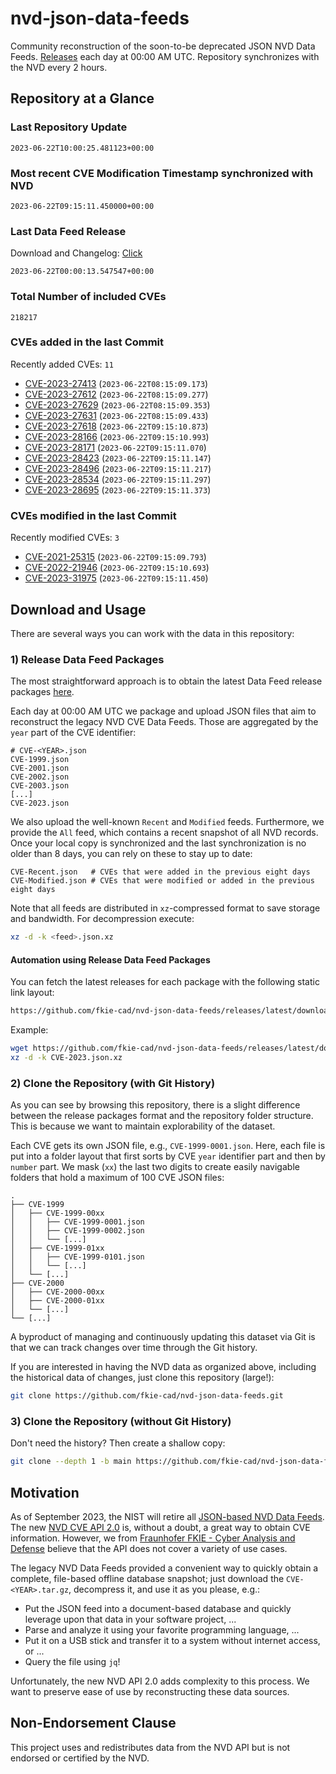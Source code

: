 # nvd-json-data-feeds

Community reconstruction of the soon-to-be deprecated JSON NVD Data Feeds. 
[Releases](https://github.com/fkie-cad/nvd-json-data-feeds/releases/latest) each day at 00:00 AM UTC.
Repository synchronizes with the NVD every 2 hours.

## Repository at a Glance

### Last Repository Update

```plain
2023-06-22T10:00:25.481123+00:00
```

### Most recent CVE Modification Timestamp synchronized with NVD

```plain
2023-06-22T09:15:11.450000+00:00
```

### Last Data Feed Release

Download and Changelog: [Click](https://github.com/fkie-cad/nvd-json-data-feeds/releases/latest)

```plain
2023-06-22T00:00:13.547547+00:00
```

### Total Number of included CVEs

```plain
218217
```

### CVEs added in the last Commit

Recently added CVEs: `11`

* [CVE-2023-27413](CVE-2023/CVE-2023-274xx/CVE-2023-27413.json) (`2023-06-22T08:15:09.173`)
* [CVE-2023-27612](CVE-2023/CVE-2023-276xx/CVE-2023-27612.json) (`2023-06-22T08:15:09.277`)
* [CVE-2023-27629](CVE-2023/CVE-2023-276xx/CVE-2023-27629.json) (`2023-06-22T08:15:09.353`)
* [CVE-2023-27631](CVE-2023/CVE-2023-276xx/CVE-2023-27631.json) (`2023-06-22T08:15:09.433`)
* [CVE-2023-27618](CVE-2023/CVE-2023-276xx/CVE-2023-27618.json) (`2023-06-22T09:15:10.873`)
* [CVE-2023-28166](CVE-2023/CVE-2023-281xx/CVE-2023-28166.json) (`2023-06-22T09:15:10.993`)
* [CVE-2023-28171](CVE-2023/CVE-2023-281xx/CVE-2023-28171.json) (`2023-06-22T09:15:11.070`)
* [CVE-2023-28423](CVE-2023/CVE-2023-284xx/CVE-2023-28423.json) (`2023-06-22T09:15:11.147`)
* [CVE-2023-28496](CVE-2023/CVE-2023-284xx/CVE-2023-28496.json) (`2023-06-22T09:15:11.217`)
* [CVE-2023-28534](CVE-2023/CVE-2023-285xx/CVE-2023-28534.json) (`2023-06-22T09:15:11.297`)
* [CVE-2023-28695](CVE-2023/CVE-2023-286xx/CVE-2023-28695.json) (`2023-06-22T09:15:11.373`)


### CVEs modified in the last Commit

Recently modified CVEs: `3`

* [CVE-2021-25315](CVE-2021/CVE-2021-253xx/CVE-2021-25315.json) (`2023-06-22T09:15:09.793`)
* [CVE-2022-21946](CVE-2022/CVE-2022-219xx/CVE-2022-21946.json) (`2023-06-22T09:15:10.693`)
* [CVE-2023-31975](CVE-2023/CVE-2023-319xx/CVE-2023-31975.json) (`2023-06-22T09:15:11.450`)


## Download and Usage

There are several ways you can work with the data in this repository:

### 1) Release Data Feed Packages

The most straightforward approach is to obtain the latest Data Feed release packages [here](https://github.com/fkie-cad/nvd-json-data-feeds/releases/latest).

Each day at 00:00 AM UTC we package and upload JSON files that aim to reconstruct the legacy NVD CVE Data Feeds.
Those are aggregated by the `year` part of the CVE identifier:

```
# CVE-<YEAR>.json
CVE-1999.json
CVE-2001.json
CVE-2002.json
CVE-2003.json
[...]
CVE-2023.json
```

We also upload the well-known `Recent` and `Modified` feeds.
Furthermore, we provide the `All` feed, which contains a recent snapshot of all NVD records.
Once your local copy is synchronized and the last synchronization is no older than 8 days, you can rely on these to stay up to date:

```plain
CVE-Recent.json   # CVEs that were added in the previous eight days
CVE-Modified.json # CVEs that were modified or added in the previous eight days
```

Note that all feeds are distributed in `xz`-compressed format to save storage and bandwidth.
For decompression execute:

```sh
xz -d -k <feed>.json.xz
```


#### Automation using Release Data Feed Packages

You can fetch the latest releases for each package with the following static link layout:

```sh
https://github.com/fkie-cad/nvd-json-data-feeds/releases/latest/download/CVE-<YEAR>.json.xz
```

Example:

```sh
wget https://github.com/fkie-cad/nvd-json-data-feeds/releases/latest/download/CVE-2023.json.xz
xz -d -k CVE-2023.json.xz
```

### 2) Clone the Repository (with Git History)

As you can see by browsing this repository, there is a slight difference between the release packages format and the repository folder structure.
This is because we want to maintain explorability of the dataset.

Each CVE gets its own JSON file, e.g., `CVE-1999-0001.json`.
Here, each file is put into a folder layout that first sorts by CVE `year` identifier part and then by `number` part.
We mask (`xx`) the last two digits to create easily navigable folders that hold a maximum of 100 CVE JSON files:

```plain
.
├── CVE-1999
│   ├── CVE-1999-00xx
│   │   ├── CVE-1999-0001.json
│   │   ├── CVE-1999-0002.json
│   │   └── [...]
│   ├── CVE-1999-01xx
│   │   ├── CVE-1999-0101.json
│   │   └── [...]
│   └── [...]
├── CVE-2000
│   ├── CVE-2000-00xx
│   ├── CVE-2000-01xx
│   └── [...]
└── [...]
```

A byproduct of managing and continuously updating this dataset via Git is that we can track changes over time through the Git history.

If you are interested in having the NVD data as organized above, including the historical data of changes, just clone this repository (large!):

```sh
git clone https://github.com/fkie-cad/nvd-json-data-feeds.git
```

### 3) Clone the Repository (without Git History)

Don't need the history? Then create a shallow copy:

```sh
git clone --depth 1 -b main https://github.com/fkie-cad/nvd-json-data-feeds.git
```

## Motivation

As of September 2023, the NIST will retire all [JSON-based NVD Data Feeds](https://nvd.nist.gov/vuln/data-feeds#divRetirementBanner-1).
The new [NVD CVE API 2.0](https://nvd.nist.gov/developers/vulnerabilities) is, without a doubt, a great way to obtain CVE information.
However, we from [Fraunhofer FKIE - Cyber Analysis and Defense](https://www.fkie.fraunhofer.de/en/departments/cad.html) believe that the API does not cover a variety of use cases.

The legacy NVD Data Feeds provided a convenient way to quickly obtain a complete, file-based offline database snapshot; just download the `CVE-<YEAR>.tar.gz`, decompress it, and use it as you please, e.g.:

* Put the JSON feed into a document-based database and quickly leverage upon that data in your software project, ...
* Parse and analyze it using your favorite programming language, ...
* Put it on a USB stick and transfer it to a system without internet access, or ...
* Query the file using `jq`!

Unfortunately, the new NVD API 2.0 adds complexity to this process.
We want to preserve ease of use by reconstructing these data sources.

## Non-Endorsement Clause

This project uses and redistributes data from the NVD API but is not endorsed or certified by the NVD.